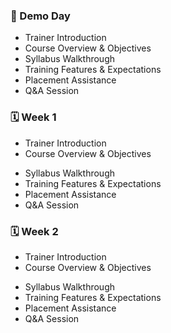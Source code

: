 ### 🎤 Demo Day
- Trainer Introduction
- Course Overview & Objectives
- Syllabus Walkthrough
- Training Features & Expectations
- Placement Assistance
- Q&A Session

### 🗓 Week 1
+ Trainer Introduction
+ Course Overview & Objectives
- Syllabus Walkthrough
- Training Features & Expectations
- Placement Assistance
- Q&A Session

### 🗓 Week 2
+ Trainer Introduction
+ Course Overview & Objectives
- Syllabus Walkthrough
- Training Features & Expectations
- Placement Assistance
- Q&A Session